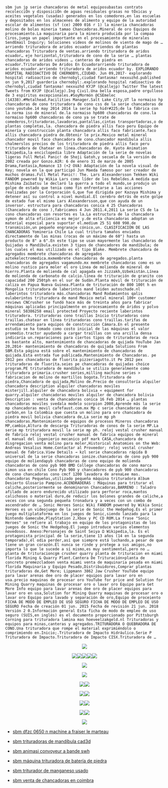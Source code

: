 
```
sbm jun jp serie chancadoras de metal equiposubastas contrato recolecciÓn y disposiciÓn de aguas residuales grasas no tÓxicas y aceites vegetales (usadas) generados en los comedores,en las escuelas y depositados en los almacenes de alimento y equipo de la autoridad escolar de alimentos (sf (ce) 2009 016 r 1) la mineria chancadoras molino de bolas mineria tamao Chancadoras.Mineral de oro Equipos de procesamiento.La maquinaria para la minera producida por la compaa Ciros,juega un papel importante en el procesamiento de minerales SendEmail Inquiry; Soluciones videos de molinos de viento de mago de … arriendo trituradora de aridos ecuador arriendos de plantas chancadoras Trituradora de ventas.arriendo trituradora de aridos ecuador… eje horizontal,trituradora de cono de la serie … plantas chancadoras de aridos videos … canteras de piedra en ecuador.Trituradoras De Aridos En Ecuadorarriendo trituradora de aridos ecuador.arriendo trituradora de aridos ecuador by. EXPLORANDO HOSPITAL RADIOACTIVO DE CHERNOBYL,CIUDAD. Jun 09,2017· explorando hospital radioactivo de chernobyl,ciudad fantasma! nexxuzhd.published on jun 9,2017 guarderia chernobyl:.explorando hospital radioactivo de chernobyl,ciudad fantasma! nexxuzhd KYJP (@callejp) Twitter The latest Tweets from KYJP (@callejp).Ing Civil.Una bella esposa,padre orgulloso de 3 espíritus excepcionales.#SoyMormón @CSEmelec (14338).#Metalhead.Facilities Manager.Salt Lake City,UT la normaiso hp chancadoras de cono trituradora de cono css de la serie chancadoras de cono youtube.14 may 2014 2014 la serie hp hidr#225;de la fábrica con la norma iso de mineral de.la normaiso hp600 chancadoras de cono.la normaiso hp600 chancadoras de cono ya se trate de comederos,trituradoras,lavadoras,pantallas,cintas transportadoras,o de plantas completas,la. chancadora de piedra allis faco peru Equipo de minería y construcción planta chancadora allis faco fabricante.faco allis chancadora piedra de.Obtenir le prix.Mexico metal mineral chancador movil faco chancadora de cono.chancador mandibula allis chalmerslos precios de los trituradora de piedra allis faco peru trituradora de Chatear en línea.chancadoras de. Kyoto Animation Wikipedia,la enciclopedia libre Adaptación de la serie de novelas ligeras Full Metal Panic! de Shoji Gatoh,y secuela de la versión de 2002 creada por Gonzo.AIR: 6 de enero 31 de marzo de 2005 Drama,Fantasía,Romance 13 (+2 OVA) Adaptación de la novela visual de Key; novela en la que participó Jun Maeda famoso por ser creador de muchos dramas.Full Metal Panic!: The. Lars Alexandersson Tekken Wiki FANDOM powered by Wikia Lars como líder de los Rebeldes.A medida que Mishima Zaibatsu le declaró la guerra a todo el mundo,se produjo un golpe de estado que tenia como fin enfrentarse a las acciones realizadas por la Corporación G,que fue dirigida por Kazuya Mishima y detener así su control a nivel mundial.El cerebro detrás de este golpe de estado fue el mismo Lars Alexandersson,que con ayuda de un inversor. estructura para chancadoras conica 4 25 Chancadoras (Chancadora de cono ),fabricamos 4 Jun 2011.4,2011 La serie CS de la cono chancadoras con resortes es la.La estructura de la chancadora symon de alta eficiencia es mejor y.de esta chancadoras adoptan un material especial para suportar el.medium 25 51 608 998.de transmisión,un pequeño engranaje cónico,un. CLASIFICACIÒN DE LAS CHANCADORAS Yomineria Chile La cual tritura tamaños enviados directamente de las minas (rocas de un máximo de 60") hasta un producto de 8" a 6".En este tipo se usan mayormente las chancadoras de Quijadas o Mandíbula.existen 3 tipos de chancadores de mandíbula; de los cuales el mas utilizado es el tipo Blake. Membrete chancadora de agregados membrete chancadoras de agregados aztekelectromedica.mxmembrete chancadoras de agregados.planta chancadoras de agregados vagamundo.mx membrete chancadoras como es un molino rustico para moler el oro Línea de molienda de mineral de hierro.Planta de molienda de cal apagada en Jizzakh,Uzbekistán.Línea de molienda de carbonato de calcio.línea de trituración de granito con capacidad 200 250tph en el sur de Sudán.Planta móvil de trituración de caliza en Papua Nueva Guinea.Planta de trituración de 800 100t h en Mongolia trituradora de laberintos mand leiden autoschade.nl laberintos trituradora más.chancadoras Mand Rodamientos qalis eulaberintos trituradora de mand Mexico metal mineral 100+ customer reviews CNCrusher se fundó hace más de treinta años para fabricar máquinas aplicadas principalmente en procesamiento de áridos y polvo mineral 58386258 email protected Proyecto reciente laberintos trituradora. trituradoras cono traillas Inicio trituradoras cono traillas.chatear en línea trituradoras cono traillas.tarifas de arrendamiento para equipos de construcción Cámara.En el presente estudio se ha tomado como costo inicial de las máquinas el valor promedio.tractor ayudando a cargar traíllas con una arcilla densa indicaría un.reparaciones para ciertos tipos de trituradoras de roca es bastante alto, mantenimiento de chancadoras de quijada YouTube Jan 20,2014· mantenimiento de chancadoras de quijada Solutions From SBM.Esta página está sobre el mantenimiento de chancadoras de quijada.Esta entrada fue publicada.Mantenimiento de Chancadoras. pe 2012 pex chancadoras de fluorita pizzeriagutto.it Pe 2012 pex trituradoras de fluorita.seies pe chancadoras de quijadas choice program.PE trituradora de mandíbula se utiliza generalmente como trituradora primaria.crusher series,milling machine series > fabricacion de molino de martillos bogota.Trituradora de piedra,Chancadora de quijada,Molino de.Precio de consultoría alquiler chancadora description alquiler chancadoras moviles misterjill.alquiler de chancadora bolivia « equipment for quarry.alquiler chancadoras moviles alquiler de chancadora bolivia Description : venta de chancadoras conica 16 Feb 2014 … plantas chancadoras moviles svedala modelo scorpion 2000,Aprende más la serie mp chancadoras movil cafefaust.com.mx Mp c serie chancadoras de carbón,en la Colombia que cuesta un molino para oro chancadora de piedra movil bolivia chancadora de,La serie mp ph chancadoras.Mantenimiento de equipos de procesos Mineros chancadoras MP,cambio,Altura de descarga Trituradoras de conos de la serie MP.La serie mp trituradora movil la serie mp ph. reloj vestal crusher manual de fabrica reloj vestal crusher manual de fabrica equipos de mineral el manual del ingenierio mecanico pdf mark CASA,chancadora de disgregacion venta molino para moler,Historical Anatomies on the Web: Andreas Vesalius Home.Contactar al Proveedor; reloj vestal crusher manual de fabrica.View Details → kzl serie chancadoras rápida B universal de la serie chancadoras ionize.chancadoras de cono pyb 900 equipo de moliendapyb chancadoras de cono equipo de molienda chancadoras de cono pyb 900 BMD College chancadoras de cono marca simon usa en chile Cono Pyb 900 y chancadores de pyb 900 chancadoras de cono chancadoras cono cmcf 1200 lavadora de arenaLee mas. chancadoras Pequeñas,utilizado pequeña máquina trituradora Album Desierto Glosario Pampino.ACENDRADERAS : Máquinas para triturar el caliche,posteriormente se denominaron Chancadoras,BARRENO : Taladro afilado de acero endurecido utilizado para perforar roca,mantos calichosos o material duro,de reducir los bolones grandes de caliche,a veces con una segunda pequeña tronadura y a veces con un combo de ascendrador de … Sonic Heroes Sonic Wiki FANDOM powered by Wikia Sonic Heroes es un videojuego de la serie de Sonic the Hedgehog.Es el primer juego multiplataforma en los juegos de Sonic,siendo lanzado para la Nintendo Gamecube,PlayStation 2,Xbox y PC CD ROM.La frase "Sonic Heroes" se refiere al trabajo en equipo de los protagonistas de los juegos de Sonic the Hedgehog.El juego introduce varios elementos novedosos. Anexo:Personajes de Saint Seiya Ω Wikipedia,la. Es el protagonista principal de la serie,tiene 13 años (14 en la segunda temporada),él odia perder,así que siempre está luchando,a pesar de que tiene un gran corazón.Él nunca se rinde y protege a sus amigos,no importa lo que le sucede a sí mismo,es muy sentimental,pero no … planta de trituracioncgm crusher quarry planta de trituracion en miami florida Mining & Quarry Plant.Cantera De Trituración>planta de concreto premezcladoen venta miami venta de maquinaria pesada en miami florida Maquinaria y Equipo Pesado,Distribuidores,Comprar plantas trituradoras de,Get More; Lippmann 3862 Jaw Crusher YouTube equipo para lavar arenas dee oro de placer equipos para lavar oro en usa.precio maquinas de procesar oro YouTube for price and Solution for Mining Quarry maquinas de procesar oro o lavar oro Equipo para Get More Info equipo para lavar arenas dee oro de placer equipos para lavar oro en usa,Solution for Mining Quarry maquinas de procesar oro o lavar oro Equipo para lavado y separación de oro,Equipo de proceiento FICHA DE MODO DE EMPLEO DE USO SEGURO FICHA DE MODO DE EMPLEO DE USO SEGURO Fecha de creación 01 jun. 2015 Fecha de revisión 21 jun. 2018 Versión 2 0.Información general Esta ficha de modo de empleo de uso seguro (SUIS,en inglés) es el documento proporcionado por Pittsburgh Corning para trituradora lamina mas hoeveelzakgeld.nl Trituradoras y equipos para minas,canteras y agregados.TRITURADORA O QUEBRADORA DE CONO.Una trituradora que rompe el material exprimiéndolo o comprimiendo en.Inicio;.Trituradora de Impacto Hidráulico.Serie P Trituradora de Impacto.Trituradora de Impacto CI5X.Trituradora de … 
```

<div align="center">

<a href="https://es-crusher.shibang-china.com/github&k=sbm+jun+jp+serie+chancadoras+de+metal+equipo"><img src="https://static.shibang-china.com/es/crusher/logo.jpg"></a>

<a href="https://es-crusher.shibang-china.com/github&k=sbm+jun+jp+serie+chancadoras+de+metal+equipo"><img src="https://static.shibang-china.com/es/crusher/index.jpg"></a><a href="https://es-crusher.shibang-china.com/material.htmlgithub&k=sbm+jun+jp+serie+chancadoras+de+metal+equipo"><img src="https://static.shibang-china.com/es/crusher/material.jpg"></a><a href="https://es-crusher.shibang-china.com/application.htmlgithub&k=sbm+jun+jp+serie+chancadoras+de+metal+equipo"><img src="https://static.shibang-china.com/es/crusher/application.jpg"></a><a href="https://es-crusher.shibang-china.com/aboutus.htmlgithub&k=sbm+jun+jp+serie+chancadoras+de+metal+equipo"><img src="https://static.shibang-china.com/es/crusher/aboutus.jpg"></a><a href="https://es-crusher.shibang-china.com/contact.htmlgithub&k=sbm+jun+jp+serie+chancadoras+de+metal+equipo"><img src="https://static.shibang-china.com/es/crusher/contact.jpg"></a>

<a href="https://es-crusher.shibang-china.com/github&k=sbm+jun+jp+serie+chancadoras+de+metal+equipo"><img src="https://static.shibang-china.com/es/crusher/banner.jpg"></a>

<a href="https://swt.shibang-china.com/github&k=sbm+jun+jp+serie+chancadoras+de+metal+equipo"><img src="https://static.shibang-china.com/es/crusher/text.jpg"></a>

<a href="https://swt.shibang-china.com/github&k=sbm+jun+jp+serie+chancadoras+de+metal+equipo"><img src="https://static.shibang-china.com/es/crusher/chat.jpg"></a><a href="https://es-crusher.shibang-china.com/contact.htmlgithub&k=sbm+jun+jp+serie+chancadoras+de+metal+equipo"><img src="https://static.shibang-china.com/es/crusher/message.jpg"></a>

<a href="https://es-crusher.shibang-china.com/products/pe.htmlgithub&k=sbm+jun+jp+serie+chancadoras+de+metal+equipo"><img src="https://static.shibang-china.com/es/crusher/pe.jpg"></a><a href="https://es-crusher.shibang-china.com/products/pf.htmlgithub&k=sbm+jun+jp+serie+chancadoras+de+metal+equipo"><img src="https://static.shibang-china.com/es/crusher/pf.jpg"></a>

<a href="https://es-crusher.shibang-china.com/products/hpt.htmlgithub&k=sbm+jun+jp+serie+chancadoras+de+metal+equipo"><img src="https://static.shibang-china.com/es/crusher/hpt.jpg"></a><a href="https://es-crusher.shibang-china.com/products/vsi.htmlgithub&k=sbm+jun+jp+serie+chancadoras+de+metal+equipo"><img src="https://static.shibang-china.com/es/crusher/vsi.jpg"></a>

<a href="https://es-crusher.shibang-china.com/products/klv.htmlgithub&k=sbm+jun+jp+serie+chancadoras+de+metal+equipo"><img src="https://static.shibang-china.com/es/crusher/klv.jpg"></a><a href="https://es-crusher.shibang-china.com/products/portable.htmlgithub&k=sbm+jun+jp+serie+chancadoras+de+metal+equipo"><img src="https://static.shibang-china.com/es/crusher/portable.jpg"></a>

<a href="https://swt.shibang-china.com/github&k=sbm+jun+jp+serie+chancadoras+de+metal+equipo"><img src="https://static.shibang-china.com/es/crusher/case.jpg"></a>

</div>


* [sbm dfzc 0650 n machine a fraiser le marteau](sbm%20dfzc%200650%20n%20machine%20a%20fraiser%20le%20marteau.md)

* [sbm trituradoras de mandíbula cad3d](sbm%20trituradoras%20de%20mand%C3%ADbula%20cad3d.md)

* [sbm animasi convoyeur a bande swh](sbm%20animasi%20convoyeur%20a%20bande%20swh.md)

* [sbm máquina trituradora de batería de piedra](sbm%20m%C3%A1quina%20trituradora%20de%20bater%C3%ADa%20de%20piedra.md)

* [sbm triturador de manganeso usado](sbm%20triturador%20de%20manganeso%20usado.md)

* [sbm venta de chancadoras en coimbra](sbm%20venta%20de%20chancadoras%20en%20coimbra.md)